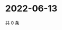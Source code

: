 # 2022-06-13

共 0 条

<!-- BEGIN WEIBO -->
<!-- 最后更新时间 Mon Jun 13 2022 01:02:55 GMT+0800 (China Standard Time) -->

<!-- END WEIBO -->
